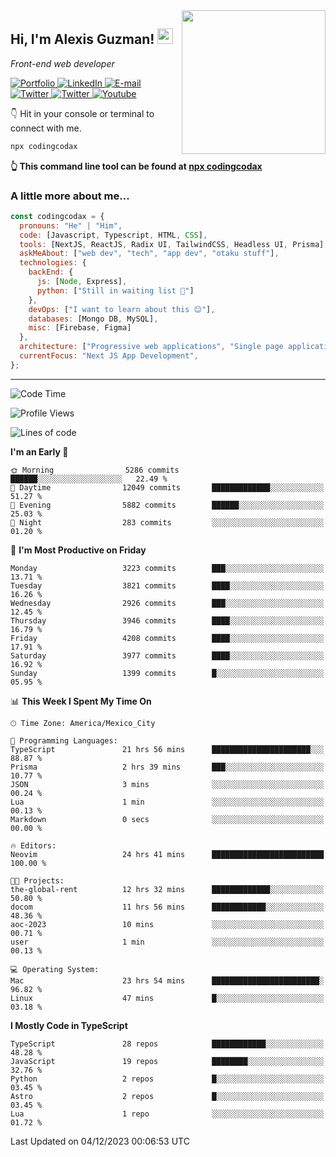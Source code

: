 <img align='right' src="https://media.giphy.com/media/M9gbBd9nbDrOTu1Mqx/giphy.gif" width="230">
<h2>Hi, I'm Alexis Guzman! <img src="https://media.giphy.com/media/hvRJCLFzcasrR4ia7z/giphy.gif" width="25px"></h2>
<p><em>Front-end web developer</em></p>

<p>
  <a href='https://www.codingcodax.dev' target='_blank'>
    <img alt='Portfolio' src='https://img.shields.io/badge/Portfolio-black?logo=vercel&style=flat-square'>
  </a>
  <a href='https://linkedin.com/in/codingcodax' target='_blank'>
    <img alt='LinkedIn' src='https://img.shields.io/badge/LinkedIn-black?logo=LinkedIn&style=flat-square'>
  </a>
  <a href='mailto:codingcodax@gmail.com' target='_blank'>
    <img alt='E-mail' src='https://img.shields.io/badge/Email-black?logo=Gmail&style=flat-square'>
  </a>
  <a href='https://twitter.com/codingcodax' target='_blank'>
    <img alt='Twitter' src='https://img.shields.io/badge/Twitter-black?logo=Twitter&style=flat-square'>
  </a>
  <a href='https://www.instagram.com/codingcodax' target='_blank'>
    <img alt='Twitter' src='https://img.shields.io/badge/Instagram-black?logo=Instagram&style=flat-square'>
  </a>
  <a href='https://www.youtube.com/@codingcodax' target='_blank'>
    <img alt='Youtube' src='https://img.shields.io/badge/YouTube-black?logo=Youtube&style=flat-square'>
  </a>
</p>

👇 Hit in your console or terminal to connect with me.

```bash
npx codingcodax
```
**👆 This command line tool can be found at [npx codingcodax](https://github.com/codingcodax/npx-codingcodax)**

<h3>A little more about me...</h3>

```javascript
const codingcodax = {
  pronouns: "He" | "Him",
  code: [Javascript, Typescript, HTML, CSS],
  tools: [NextJS, ReactJS, Radix UI, TailwindCSS, Headless UI, Prisma],
  askMeAbout: ["web dev", "tech", "app dev", "otaku stuff"],
  technologies: {
    backEnd: {
      js: [Node, Express],
      python: ["Still in waiting list 🥲"]
    },
    devOps: ["I want to learn about this 😊"],
    databases: [Mongo DB, MySQL],
    misc: [Firebase, Figma]
  },
  architecture: ["Progressive web applications", "Single page applications"],
  currentFocus: "Next JS App Development",
};
```

---

<!--START_SECTION:waka-->
![Code Time](http://img.shields.io/badge/Code%20Time-1%2C994%20hrs%2044%20mins-blue)

![Profile Views](http://img.shields.io/badge/Profile%20Views-20-blue)

![Lines of code](https://img.shields.io/badge/From%20Hello%20World%20I%27ve%20Written-9.3%20million%20lines%20of%20code-blue)

**I'm an Early 🐤** 

```text
🌞 Morning                5286 commits        ██████░░░░░░░░░░░░░░░░░░░   22.49 % 
🌆 Daytime                12049 commits       █████████████░░░░░░░░░░░░   51.27 % 
🌃 Evening                5882 commits        ██████░░░░░░░░░░░░░░░░░░░   25.03 % 
🌙 Night                  283 commits         ░░░░░░░░░░░░░░░░░░░░░░░░░   01.20 % 
```
📅 **I'm Most Productive on Friday** 

```text
Monday                   3223 commits        ███░░░░░░░░░░░░░░░░░░░░░░   13.71 % 
Tuesday                  3821 commits        ████░░░░░░░░░░░░░░░░░░░░░   16.26 % 
Wednesday                2926 commits        ███░░░░░░░░░░░░░░░░░░░░░░   12.45 % 
Thursday                 3946 commits        ████░░░░░░░░░░░░░░░░░░░░░   16.79 % 
Friday                   4208 commits        ████░░░░░░░░░░░░░░░░░░░░░   17.91 % 
Saturday                 3977 commits        ████░░░░░░░░░░░░░░░░░░░░░   16.92 % 
Sunday                   1399 commits        █░░░░░░░░░░░░░░░░░░░░░░░░   05.95 % 
```


📊 **This Week I Spent My Time On** 

```text
🕑︎ Time Zone: America/Mexico_City

💬 Programming Languages: 
TypeScript               21 hrs 56 mins      ██████████████████████░░░   88.87 % 
Prisma                   2 hrs 39 mins       ███░░░░░░░░░░░░░░░░░░░░░░   10.77 % 
JSON                     3 mins              ░░░░░░░░░░░░░░░░░░░░░░░░░   00.24 % 
Lua                      1 min               ░░░░░░░░░░░░░░░░░░░░░░░░░   00.13 % 
Markdown                 0 secs              ░░░░░░░░░░░░░░░░░░░░░░░░░   00.00 % 

🔥 Editors: 
Neovim                   24 hrs 41 mins      █████████████████████████   100.00 % 

🐱‍💻 Projects: 
the-global-rent          12 hrs 32 mins      █████████████░░░░░░░░░░░░   50.80 % 
docom                    11 hrs 56 mins      ████████████░░░░░░░░░░░░░   48.36 % 
aoc-2023                 10 mins             ░░░░░░░░░░░░░░░░░░░░░░░░░   00.71 % 
user                     1 min               ░░░░░░░░░░░░░░░░░░░░░░░░░   00.13 % 

💻 Operating System: 
Mac                      23 hrs 54 mins      ████████████████████████░   96.82 % 
Linux                    47 mins             █░░░░░░░░░░░░░░░░░░░░░░░░   03.18 % 
```

**I Mostly Code in TypeScript** 

```text
TypeScript               28 repos            ████████████░░░░░░░░░░░░░   48.28 % 
JavaScript               19 repos            ████████░░░░░░░░░░░░░░░░░   32.76 % 
Python                   2 repos             █░░░░░░░░░░░░░░░░░░░░░░░░   03.45 % 
Astro                    2 repos             █░░░░░░░░░░░░░░░░░░░░░░░░   03.45 % 
Lua                      1 repo              ░░░░░░░░░░░░░░░░░░░░░░░░░   01.72 % 
```




 Last Updated on 04/12/2023 00:06:53 UTC
<!--END_SECTION:waka-->
